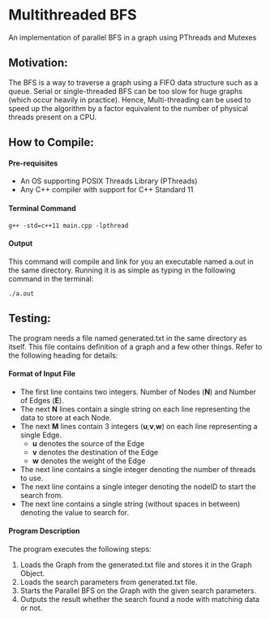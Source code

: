 # Multithreaded BFS
An implementation of parallel BFS in a graph using PThreads and Mutexes

## Motivation:
The BFS is a way to traverse a graph using a FIFO data structure such as a queue. Serial or single-threaded BFS can be too slow for huge graphs (which occur heavily in practice). Hence, Multi-threading can be used to speed up the algorithm by a factor equivalent to the number of physical threads present on a CPU.

## How to Compile:
#### Pre-requisites
- An OS supporting POSIX Threads Library (PThreads)
- Any C++ compiler with support for C++ Standard 11

#### Terminal Command
```terminal
g++ -std=c++11 main.cpp -lpthread
```

#### Output
This command will compile and link for you an executable named a.out in the same directory. Running it is as simple as typing in the following command in the terminal:

```terminal
./a.out
```

## Testing:
The program needs a file named generated.txt in the same directory as itself. This file contains definition of a graph and a few other things. Refer to the following heading for details:

#### Format of Input File
+ The first line contains two integers. Number of Nodes (<b>N</b>) and Number of Edges (<b>E</b>).
+ The next <b>N</b> lines contain a single string on each line representing the data to store at each Node.
+ The next <b>M</b> lines contain 3 integers (<b>u</b>,<b>v</b>,<b>w</b>) on each line representing a single Edge.
  + <b>u</b> denotes the source of the Edge
  + <b>v</b> denotes the destination of the Edge
  + <b>w</b> denotes the weight of the Edge
+ The next line contains a single integer denoting the number of threads to use.
+ The next line contains a single integer denoting the nodeID to start the search from.
+ The next line contains a single string (without spaces in between) denoting the value to search for.

#### Program Description
The program executes the following steps:
1) Loads the Graph from the generated.txt file and stores it in the Graph Object.
2) Loads the search parameters from generated.txt file.
3) Starts the Parallel BFS on the Graph with the given search parameters.
4) Outputs the result whether the search found a node with matching data or not.
